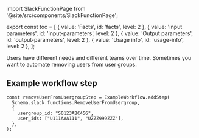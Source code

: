 import SlackFunctionPage from '@site/src/components/SlackFunctionPage';

export const toc = [
{ value: 'Facts', id: 'facts', level: 2 },
{ value: 'Input parameters', id: 'input-parameters', level: 2 },
{ value: 'Output parameters', id: 'output-parameters', level: 2 },
{ value: 'Usage info', id: 'usage-info', level: 2 },
];

<SlackFunctionPage jsonFile="remove_user_from_usergroup">

Users have different needs and different teams over time. Sometimes you want to automate removing users from user groups.

## Example workflow step

```
const removeUserFromUsergroupStep = ExampleWorkflow.addStep(
  Schema.slack.functions.RemoveUserFromUsergroup,
  {
    usergroup_id: "S0123ABC456",
    user_ids: ["U111AAA111", "UZZZ999ZZZ"],
  },
);
```

</SlackFunctionPage>
